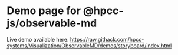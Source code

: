 # Demo page for @hpcc-js/observable-md

Live demo available here:  https://raw.githack.com/hpcc-systems/Visualization/ObservableMD/demos/storyboard/index.html
